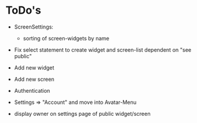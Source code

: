 # ToDo's

- ScreenSettings:

  - sorting of screen-widgets by name

- Fix select statement to create widget and screen-list dependent on "see public"

- Add new widget

- Add new screen

- Authentication

- Settings => "Account" and move into Avatar-Menu

- display owner on settings page of public widget/screen
